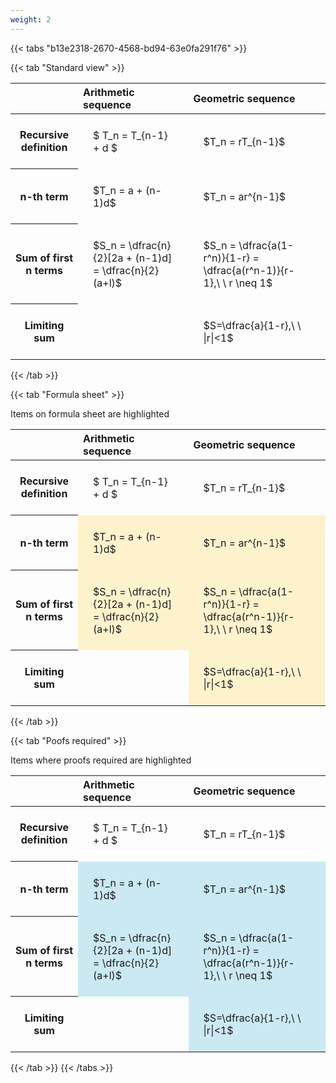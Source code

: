 ```yaml
---
weight: 2
---
```


{{< tabs "b13e2318-2670-4568-bd94-63e0fa291f76" >}}

{{< tab "Standard view" >}}

<style type="text/css">
#T_4b295 th.col_heading {
  text-align: left;
  font-size: 1em;
}
#T_4b295 td {
  text-align: left;
  font-size: 1em;
  padding: 1.5em;
}
</style>
<table id="T_4b295">
  <thead>
    <tr>
      <th class="blank level0" >&nbsp;</th>
      <th id="T_4b295_level0_col0" class="col_heading level0 col0" >Arithmetic sequence</th>
      <th id="T_4b295_level0_col1" class="col_heading level0 col1" >Geometric sequence</th>
    </tr>
  </thead>
  <tbody>
    <tr>
      <th id="T_4b295_level0_row0" class="row_heading level0 row0" >Recursive definition</th>
      <td id="T_4b295_row0_col0" class="data row0 col0" >$ T_n = T_{n-1} + d $</td>
      <td id="T_4b295_row0_col1" class="data row0 col1" >$T_n = rT_{n-1}$</td>
    </tr>
    <tr>
      <th id="T_4b295_level0_row1" class="row_heading level0 row1" >n-th term</th>
      <td id="T_4b295_row1_col0" class="data row1 col0" >$T_n = a + (n-1)d$</td>
      <td id="T_4b295_row1_col1" class="data row1 col1" >$T_n = ar^{n-1}$</td>
    </tr>
    <tr>
      <th id="T_4b295_level0_row2" class="row_heading level0 row2" >Sum of first n terms</th>
      <td id="T_4b295_row2_col0" class="data row2 col0" >$S_n = \dfrac{n}{2}[2a + (n-1)d] = \dfrac{n}{2}(a+l)$</td>
      <td id="T_4b295_row2_col1" class="data row2 col1" >$S_n = \dfrac{a(1-r^n)}{1-r} = \dfrac{a(r^n-1)}{r-1},\ \  r \neq 1$</td>
    </tr>
    <tr>
      <th id="T_4b295_level0_row3" class="row_heading level0 row3" >Limiting sum</th>
      <td id="T_4b295_row3_col0" class="data row3 col0" ></td>
      <td id="T_4b295_row3_col1" class="data row3 col1" >$S=\dfrac{a}{1-r},\ \ |r|<1$</td>
    </tr>
  </tbody>
</table>
{{< /tab >}}

{{< tab "Formula sheet" >}}

Items on formula sheet are highlighted 
<br>
<style type="text/css">
#T_0878a th.col_heading {
  text-align: left;
  font-size: 1em;
}
#T_0878a td {
  text-align: left;
  font-size: 1em;
  padding: 1.5em;
}
#T_0878a_row0_col0, #T_0878a_row0_col1, #T_0878a_row3_col0 {
  background-color: rgba(0,0,0,0);
}
#T_0878a_row1_col0, #T_0878a_row1_col1, #T_0878a_row2_col0, #T_0878a_row2_col1, #T_0878a_row3_col1 {
  background-color: rgba(255,194,10, 0.2);
}
</style>
<table id="T_0878a">
  <thead>
    <tr>
      <th class="blank level0" >&nbsp;</th>
      <th id="T_0878a_level0_col0" class="col_heading level0 col0" >Arithmetic sequence</th>
      <th id="T_0878a_level0_col1" class="col_heading level0 col1" >Geometric sequence</th>
    </tr>
  </thead>
  <tbody>
    <tr>
      <th id="T_0878a_level0_row0" class="row_heading level0 row0" >Recursive definition</th>
      <td id="T_0878a_row0_col0" class="data row0 col0" >$ T_n = T_{n-1} + d $</td>
      <td id="T_0878a_row0_col1" class="data row0 col1" >$T_n = rT_{n-1}$</td>
    </tr>
    <tr>
      <th id="T_0878a_level0_row1" class="row_heading level0 row1" >n-th term</th>
      <td id="T_0878a_row1_col0" class="data row1 col0" >$T_n = a + (n-1)d$</td>
      <td id="T_0878a_row1_col1" class="data row1 col1" >$T_n = ar^{n-1}$</td>
    </tr>
    <tr>
      <th id="T_0878a_level0_row2" class="row_heading level0 row2" >Sum of first n terms</th>
      <td id="T_0878a_row2_col0" class="data row2 col0" >$S_n = \dfrac{n}{2}[2a + (n-1)d] = \dfrac{n}{2}(a+l)$</td>
      <td id="T_0878a_row2_col1" class="data row2 col1" >$S_n = \dfrac{a(1-r^n)}{1-r} = \dfrac{a(r^n-1)}{r-1},\ \  r \neq 1$</td>
    </tr>
    <tr>
      <th id="T_0878a_level0_row3" class="row_heading level0 row3" >Limiting sum</th>
      <td id="T_0878a_row3_col0" class="data row3 col0" ></td>
      <td id="T_0878a_row3_col1" class="data row3 col1" >$S=\dfrac{a}{1-r},\ \ |r|<1$</td>
    </tr>
  </tbody>
</table>
{{< /tab >}}

{{< tab "Poofs required" >}}

Items where proofs required are highlighted 
<br>
<style type="text/css">
#T_5ba35 th.col_heading {
  text-align: left;
  font-size: 1em;
}
#T_5ba35 td {
  text-align: left;
  font-size: 1em;
  padding: 1.5em;
}
#T_5ba35_row0_col0, #T_5ba35_row0_col1, #T_5ba35_row3_col0 {
  background-color: rgba(0,0,0,0);
}
#T_5ba35_row1_col0, #T_5ba35_row1_col1, #T_5ba35_row2_col0, #T_5ba35_row2_col1, #T_5ba35_row3_col1 {
  background-color: rgba(0,150,200, 0.2);
}
</style>
<table id="T_5ba35">
  <thead>
    <tr>
      <th class="blank level0" >&nbsp;</th>
      <th id="T_5ba35_level0_col0" class="col_heading level0 col0" >Arithmetic sequence</th>
      <th id="T_5ba35_level0_col1" class="col_heading level0 col1" >Geometric sequence</th>
    </tr>
  </thead>
  <tbody>
    <tr>
      <th id="T_5ba35_level0_row0" class="row_heading level0 row0" >Recursive definition</th>
      <td id="T_5ba35_row0_col0" class="data row0 col0" >$ T_n = T_{n-1} + d $</td>
      <td id="T_5ba35_row0_col1" class="data row0 col1" >$T_n = rT_{n-1}$</td>
    </tr>
    <tr>
      <th id="T_5ba35_level0_row1" class="row_heading level0 row1" >n-th term</th>
      <td id="T_5ba35_row1_col0" class="data row1 col0" >$T_n = a + (n-1)d$</td>
      <td id="T_5ba35_row1_col1" class="data row1 col1" >$T_n = ar^{n-1}$</td>
    </tr>
    <tr>
      <th id="T_5ba35_level0_row2" class="row_heading level0 row2" >Sum of first n terms</th>
      <td id="T_5ba35_row2_col0" class="data row2 col0" >$S_n = \dfrac{n}{2}[2a + (n-1)d] = \dfrac{n}{2}(a+l)$</td>
      <td id="T_5ba35_row2_col1" class="data row2 col1" >$S_n = \dfrac{a(1-r^n)}{1-r} = \dfrac{a(r^n-1)}{r-1},\ \  r \neq 1$</td>
    </tr>
    <tr>
      <th id="T_5ba35_level0_row3" class="row_heading level0 row3" >Limiting sum</th>
      <td id="T_5ba35_row3_col0" class="data row3 col0" ></td>
      <td id="T_5ba35_row3_col1" class="data row3 col1" >$S=\dfrac{a}{1-r},\ \ |r|<1$</td>
    </tr>
  </tbody>
</table>
{{< /tab >}}
{{< /tabs >}}